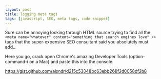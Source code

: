 ```yaml
---
layout: post
title: logging meta tags
tags: [javascript, SEO, meta tags, code snippet]
---
```


Sure can be annoying looking through HTML source trying to find all the `<meta name="whatever" content="something that search engines love" />` tags that the super-expensive SEO consultant said you absolutely must add...

Here you go, crack open Chrome's amazing Developer Tools (option-command-i on a Mac) and paste this into the console:

<https://gist.github.com/alxndr/d215c53348bc63ebb268f2d0058df2b8>
